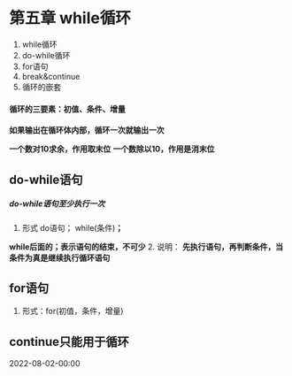 


# 第五章 while循环
1. while循环
2. do-while循环
3. for语句
4. break&continue
5. 循环的嵌套

#### 循环的三要素：**初值、条件、增量**

**如果输出在循环体内部，循环一次就输出一次**

**一个数对10求余，作用取末位**
**一个数除以10，作用是消末位**

## do-while语句
##### do-while语句至少执行一次
1. 形式 do语句；
        while(条件)**；**

**while后面的；表示语句的结束，不可少**
2. 说明：
**先执行语句，再判断条件，当条件为真是继续执行循环语句**

## for语句
1. 形式：for(初值，条件，增量)

## continue只能用于循环

2022-08-02-00:00
